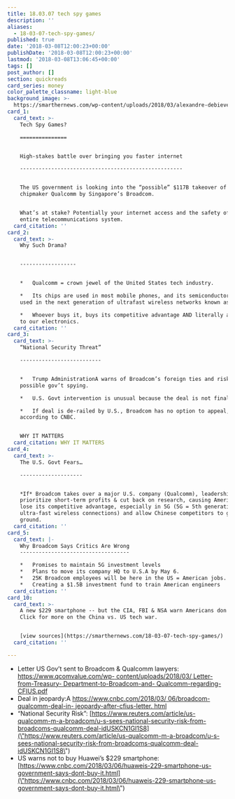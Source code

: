```yaml
---
title: 18.03.07 tech spy games
description: ''
aliases:
  - 18-03-07-tech-spy-games/
published: true
date: '2018-03-08T12:00:23+00:00'
publishDate: '2018-03-08T12:00:23+00:00'
lastmod: '2018-03-08T13:06:45+00:00'
tags: []
post_author: []
section: quickreads
card_series: money
color_palette_classname: light-blue
background_image: >-
  https://smarthernews.com/wp-content/uploads/2018/03/alexandre-debieve-561298-unsplash-scaled.jpg
card_1:
  card_text: >-
    Tech Spy Games?

    ===============


    High-stakes battle over bringing you faster internet

    ----------------------------------------------------


    The US government is looking into the “possible” $117B takeover of US
    chipmaker Qualcomm by Singapore’s Broadcom.


    What’s at stake? Potentially your internet access and the safety of our
    entire telecommunications system.
  card_citation: ''
card_2:
  card_text: >-
    Why Such Drama?  


    ------------------


    *   Qualcomm = crown jewel of the United States tech industry.

    *   Its chips are used in most mobile phones, and its semiconductors will be
    used in the next generation of ultrafast wireless networks known as 5G.

    *   Whoever buys it, buys its competitive advantage AND literally a way “in”
    to our electronics.
  card_citation: ''
card_3:
  card_text: >-
    “National Security Threat”

    --------------------------


    *   Trump AdministrationA warns of Broadcom’s foreign ties and risks of
    possible gov’t spying.

    *   U.S. Govt intervention is unusual because the deal is not finalized.

    *   If deal is de-railed by U.S., Broadcom has no option to appeal,
    according to CNBC.


    WHY IT MATTERS
  card_citation: WHY IT MATTERS
card_4:
  card_text: >-
    The U.S. Govt Fears…

    --------------------


    *If* Broadcom takes over a major U.S. company (Qualcomm), leadership will
    prioritize short-term profits & cut back on research, causing America to
    lose its competitive advantage, especially in 5G (5G = 5th generation
    ultra-fast wireless connections) and allow Chinese competitors to gain
    ground.
  card_citation: ''
card_5:
  card_text: |-
    Why Broadcom Says Critics Are Wrong
    -----------------------------------

    *   Promises to maintain 5G investment levels
    *   Plans to move its company HQ to U.S.A by May 6.
    *   25K Broadcom employees will be here in the US = American jobs.
    *   Creating a $1.5B investment fund to train American engineers
  card_citation: ''
card_10:
  card_text: >-
    A new $229 smartphone -- but the CIA, FBI & NSA warn Americans don't buy it!
    Click for more on the China vs. US tech war.


    [view sources](https://smarthernews.com/18-03-07-tech-spy-games/)
  card_citation: ''

---
```

*   Letter US Gov’t sent to Broadcom & Qualcomm lawyers: [https://www.qcomvalue.com/wp- content/uploads/2018/03/ Letter-from-Treasury- Department-to-Broadcom-and- Qualcomm-regarding-CFIUS.pdf](\"https://www.qcomvalue.com/wp-)
*   Deal in jeopardy:A [https://www.cnbc.com/2018/03/ 06/broadcom-qualcomm-deal-in- jeopardy-after-cfius-letter. html](\"https://www.cnbc.com/2018/03/)
*   “National Security Risk”: [https://www.reuters.com/article/us-qualcomm-m-a-broadcom/u-s-sees-national-security-risk-from-broadcoms-qualcomm-deal-idUSKCN1GI1S8](\"https://www.reuters.com/article/us-qualcomm-m-a-broadcom/u-s-sees-national-security-risk-from-broadcoms-qualcomm-deal-idUSKCN1GI1S8\")
*   US warns not to buy Huawei’s $229 smartphone: [https://www.cnbc.com/2018/03/06/huaweis-229-smartphone-us-government-says-dont-buy-it.html](\"https://www.cnbc.com/2018/03/06/huaweis-229-smartphone-us-government-says-dont-buy-it.html\")